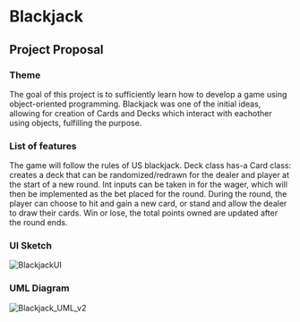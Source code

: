 # Blackjack

## Project Proposal

### Theme
The goal of this project is to sufficiently learn how to develop a game using object-oriented programming. Blackjack was one of the initial ideas, allowing for creation of Cards and Decks which interact with eachother using objects, fulfilling the purpose. 

### List of features
The game will follow the rules of US blackjack. Deck class has-a Card class: creates a deck that can be randomized/redrawn for the dealer and player at the start of a new round. Int inputs can be taken in for the wager, which will then be implemented as the bet placed for the round. During the round, the player can choose to hit and gain a new card, or stand and allow the dealer to draw their cards. Win or lose, the total points owned are updated after the round ends.

### UI Sketch
![BlackjackUI](https://user-images.githubusercontent.com/116303417/198058947-5f84b013-87ab-4a29-bcd1-b7d18f7a4cd7.png)

### UML Diagram
![Blackjack_UML_v2](https://user-images.githubusercontent.com/116303417/198289526-464cad87-cb92-476b-922c-0e27021aa215.png)
